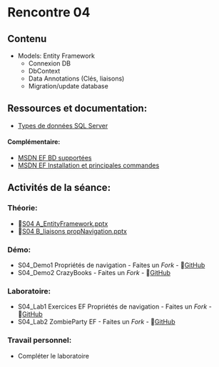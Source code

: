 # Rencontre 04

## Contenu
- Models: Entity Framework 
  - Connexion DB 
  - DbContext 
  - Data Annotations (Clés, liaisons) 
  - Migration/update database

## Ressources et documentation: 
- [Types de données SQL Server](https://docs.microsoft.com/fr-fr/sql/connect/jdbc/understanding-data-type-differences?view=sql-server-ver15)

#### Complémentaire: 
- [MSDN EF BD supportées](https://docs.microsoft.com/fr-fr/ef/core/providers/?tabs=dotnet-core-cli)
- [MSDN EF Installation et principales commandes](https://docs.microsoft.com/fr-fr/ef/core/get-started/overview/first-app?tabs=visual-studio)

## Activités de la séance: 
### Théorie:  
- 🔗[S04 A_EntityFramework.pptx](https://cegepedouardmontpetit-my.sharepoint.com/:p:/r/personal/valerie_turgeon_cegepmontpetit_ca/Documents/420_3W6_SITE/E24_PowerPoints/S04A_EntityFramework.pptx?d=w9d53625c0e8143c9914c8602eaefa07e&csf=1&web=1&e=AhvLIa)
- 🔗[S04 B_liaisons propNavigation.pptx](https://cegepedouardmontpetit-my.sharepoint.com/:p:/r/personal/valerie_turgeon_cegepmontpetit_ca/Documents/420_3W6_SITE/E24_PowerPoints/S04B_liaisons%20propNavigation.pptx?d=w32ef00833c314e188b0cf9d053bdd30f&csf=1&web=1&e=kNhR8d)

### Démo:
- S04_Demo1 Propriétés de navigation - Faites un *Fork* - 🔗[GitHub](BRISE)
- S04_Demo2 CrazyBooks - Faites un *Fork* - 🔗[GitHub](BRISE)

### Laboratoire: 
- S04_Lab1 Exercices EF Propriétés de navigation - Faites un *Fork* - 🔗[GitHub](BRISE)
- S04_Lab2 ZombieParty EF - Faites un *Fork* - 🔗[GitHub](BRISE)
 
### Travail personnel: 
- Compléter le laboratoire